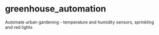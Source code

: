 # greenhouse_automation
Automate urban gardening - temperature and humidity sensors, sprinkling and red lights
